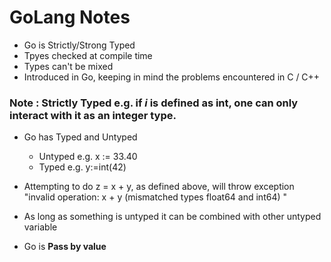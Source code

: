 # GoLang Notes

* Go is Strictly/Strong Typed
* Tpyes checked at compile time
* Types can't be mixed
* Introduced in Go, keeping in mind the problems encountered in C / C++

### Note : Strictly Typed e.g. if _i_ is defined as int, one can only interact with it as an integer type.

* Go has Typed and Untyped
    * Untyped e.g.  x := 33.40
    * Typed e.g. y:=int(42)

* Attempting to do z = x + y, as defined above, will throw exception "invalid operation: x + y (mismatched types float64 and int64)
"

* As long as something is untyped it can be combined with other untyped variable
* Go is **Pass by value**